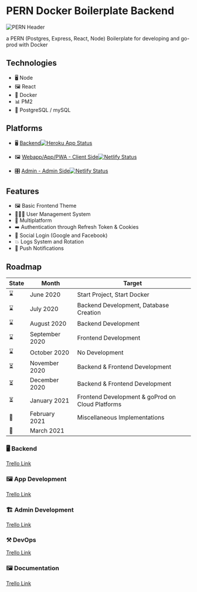 # PERN Docker Boilerplate Backend

![PERN Header](https://github.com/Mickahel/Mickahel/blob/master/media/PERN%20Header.png)

a PERN (Postgres, Express, React, Node) Boilerplate for developing and go-prod with Docker

## Technologies

- 🖥️ Node
- 🖼️ React
- 🐋 Docker
- 📊 PM2
- 🐘 PostgreSQL / mySQL

## Platforms

- 🖥️ [Backend](https://github.com/Mickahel/PERN-Docker-Boilerplate-Backend)[![Heroku App Status](http://heroku-shields.herokuapp.com/pern-boilerplate-backend)](https://pern-boilerplate-backend.herokuapp.com)

- 🖼️ [Webapp/App/PWA - Client Side](https://github.com/Mickahel/PERN-Docker-Boilerplate-WebApp)[![Netlify Status](https://api.netlify.com/api/v1/badges/e70b59bf-7f05-4be3-acbf-674e0d753c51/deploy-status)](https://app.netlify.com/sites/apppern/deploys)

- 🎛️ [Admin - Admin Side](https://github.com/Mickahel/PERN-Docker-Boilerplate-Admin)[![Netlify Status](https://api.netlify.com/api/v1/badges/9ac4787c-d562-442e-a66d-0bdd8395991b/deploy-status)](https://app.netlify.com/sites/adminpern/deploys)  

## Features

- 🖼️ Basic Frontend Theme
- 🧑‍🤝‍🧑 User Management System
- 📱 Multiplatform
- ➡️ Authentication through Refresh Token & Cookies
- 📘 Social Login (Google and Facebook)
- 💥 Logs System and Rotation
- 💬 Push Notifications

## Roadmap

| State | Month          | Target                                 |
| ----- | -------------- | -------------------------------------- |
| ⌛    | June 2020      | Start Project, Start Docker            |
| ⌛    | July 2020      | Backend Development, Database Creation |
| ⌛    | August 2020    | Backend Development                    |
| ⌛    | September 2020 | Frontend Development                   |
| ⌛    | October 2020   | No Development                         |
| ⏳    | November 2020  | Backend & Frontend Development         |
| ⏳    | December 2020  | Backend & Frontend Development         |
| ⏳    | January 2021   | Frontend Development & goProd on Cloud Platforms        |
| 🔮    | February 2021  | Miscellaneous Implementations          |
| 🔮    | March 2021     |                                        |

### 🖥️ Backend

[Trello Link](https://trello.com/b/Gz5LxEAc)

### 🖼️ App Development

[Trello Link](https://trello.com/b/s72xKjP4)

### 🏗️ Admin Development

[Trello Link](https://trello.com/b/ejA8jwGB)

### ⚒️ DevOps

[Trello Link](https://trello.com/b/3odi5sKz)

### 🖼️ Documentation

[Trello Link](https://trello.com/b/8MJ7mlDE)
